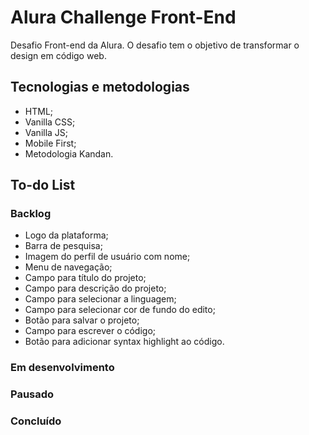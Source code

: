 # Alura Challenge Front-End
Desafio Front-end da Alura. O desafio tem o objetivo de transformar o design em código web.

## Tecnologias e metodologias
- HTML;
- Vanilla CSS;
- Vanilla JS;
- Mobile First;
- Metodologia Kandan.
  
## To-do List

### Backlog
- Logo da plataforma;
- Barra de pesquisa;
- Imagem do perfil de usuário com nome;
- Menu de navegação;
- Campo para título do projeto;
- Campo para descrição do projeto;
- Campo para selecionar a linguagem;
- Campo para selecionar cor de fundo do edito;
- Botão para salvar o projeto;
- Campo para escrever o código;
- Botão para adicionar syntax highlight ao código.

### Em desenvolvimento

### Pausado

### Concluído